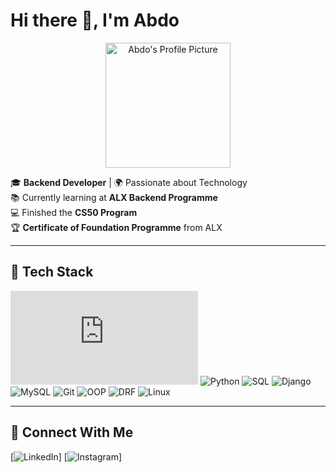 # Hi there 👋, I'm Abdo

<p align="center">
  <img src="https://avatars.githubusercontent.com/u/135672838?v=4" alt="Abdo's Profile Picture" width="200">
</p>

🎓 **Backend Developer** | 🌍 Passionate about Technology  
📚 Currently learning at **ALX Backend Programme**  
💻 Finished the **CS50 Program**  
🏆 **Certificate of Foundation Programme** from ALX

---

## 🚀 Tech Stack
![C](https://www.iso.org/iso-9001-the-standards.html)
![Python](https://img.shields.io/badge/Python-3776AB?style=for-the-badge&logo=python&logoColor=white)
![SQL](https://img.shields.io/badge/SQL-4479A1?style=for-the-badge&logo=mysql&logoColor=white)
![Django](https://img.shields.io/badge/Django-092E20?style=for-the-badge&logo=django&logoColor=white)
![MySQL](https://img.shields.io/badge/MySQL-4479A1?style=for-the-badge&logo=mysql&logoColor=white)
![Git](https://img.shields.io/badge/Git-F05032?style=for-the-badge&logo=git&logoColor=white)
![OOP](https://img.shields.io/badge/OOP-004C87?style=for-the-badge&logo=java&logoColor=white)
![DRF](https://img.shields.io/badge/DRF-009688?style=for-the-badge&logo=django&logoColor=white)
![Linux](https://img.shields.io/badge/Linux-FCC624?style=for-the-badge&logo=linux&logoColor=black)

---

## 🔗 Connect With Me
[![LinkedIn](https://www.linkedin.com/in/abdellah-el-ouachama-54522b2b2)]
[![Instagram](https://www.instagram.com/abdo0_1949/?hl=en)]

